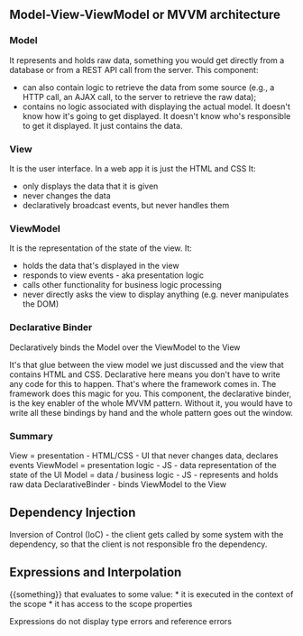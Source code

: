 ## Model-View-ViewModel or MVVM architecture

### Model
It represents and holds raw data, something you would get directly from a database or from a REST API call from the server.
This component:
 * can also contain logic to retrieve the data from some source (e.g., a HTTP call, an AJAX call, to the server to retrieve the raw data);
 * contains no logic associated with displaying the actual model. It doesn't know how it's going to get displayed. It doesn't know who's responsible to get it displayed. It just contains the data.


### View

It is the user interface. In a web app it is just the HTML and CSS
It:
 * only displays the data that it is given
 * never changes the data
 * declaratively broadcast events, but never handles them


### ViewModel
It is the representation of the state of the view.
It:
 * holds the data that's displayed in the view
 * responds to view events - aka presentation logic
 * calls other functionality for business logic processing
 * never directly asks the view to display anything (e.g. never manipulates the DOM)


### Declarative Binder
Declaratively binds the Model over the ViewModel to the View

It's that glue between the view model we just discussed and the view that contains HTML and CSS. Declarative here means you don't have to write any code for this to happen. That's where the framework comes in. The framework does this magic for you.
This component, the declarative binder, is the key enabler of the whole MVVM pattern. Without it, you would have to write all these bindings by hand and the whole pattern goes out the window.


### Summary

View =  presentation - HTML/CSS
    - UI that never changes data, declares events
ViewModel = presentation logic - JS
    - data representation of the state of the UI
Model = data / business logic - JS
    - represents and holds raw data
DeclarativeBinder
    - binds ViewModel to the View


## Dependency Injection

Inversion of Control (IoC) - the client gets called by some system with the dependency, so that the client is not responsible fro the dependency.


## Expressions and Interpolation

{{something}} that evaluates to some value:
    * it is executed in the context of the scope
    * it has access to the scope properties

Expressions do not display type errors and reference errors




